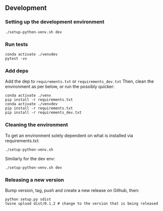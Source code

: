 ## Development

### Setting up the development environment

```
./setup-python-venv.sh dev
```

### Run tests

```
conda activate ./venvdev
pytest -vv
```

### Add deps

Add the dep to `requirements.txt` or `requirements_dev.txt`
Then, clean the environment as per below, or run the possibly quicker:

```
conda activate ./venv
pip install -r requirements.txt
conda activate ./venvdev
pip install -r requirements.txt
pip install -r requirements_dev.txt
```

### Cleaning the environment

To get an environment solely dependent on what is installed via requirements.txt:
```
./setup-python-venv.sh
```

Similarly for the dev env:
```
./setup-python-venv.sh dev
```

### Releasing a new version

Bump version, tag, push and create a new release on Github, then:

```
python setup.py sdist
twine upload dist/0.1.2 # change to the version that is being released
```
